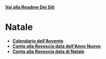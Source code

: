 **[Vai alla Readme Dei Siti](../Readme.md)**

# Natale

- **[Calendario dell'Avvento](Advent-Calendar)**
- **[Conto alla Rovescia data dell'Anno Nuovo](Countdown_anno_nuovo)**
- **[Conto alla Rovescia data di Natale](Countdown_Natale)**
